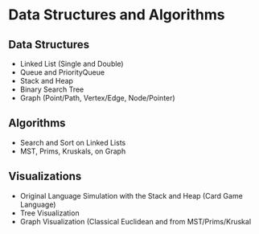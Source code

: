 # Data Structures and Algorithms

## Data Structures
<ul>
    <li>Linked List (Single and Double)</li>
    <li>Queue and PriorityQueue</li>
    <li>Stack and Heap</li>
    <li>Binary Search Tree</li>
    <li>Graph (Point/Path, Vertex/Edge, Node/Pointer)</li>
</ul>

## Algorithms
<ul>
    <li>Search and Sort on Linked Lists</li>
    <li>MST, Prims, Kruskals, on Graph</li>
</ul>

## Visualizations
<ul>
    <li>Original Language Simulation with the Stack and Heap (Card Game Language)</li>
    <li>Tree Visualization</li>
    <li>Graph Visualization (Classical Euclidean and from MST/Prims/Kruskal</li>
</ul>